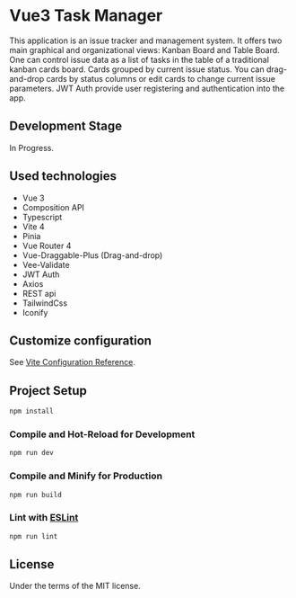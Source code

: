 # Vue3 Task Manager

This application is an issue tracker and management system. It offers two main graphical and organizational views: Kanban Board and Table Board. One can control issue data as a list of tasks in the table of a traditional kanban cards board. Cards grouped by current issue status. You can drag-and-drop cards by status columns or edit cards to change current issue parameters. JWT Auth provide user registering and authentication into the app.

## Development Stage

In Progress.

## Used technologies

- Vue 3
- Composition API
- Typescript
- Vite 4
- Pinia
- Vue Router 4
- Vue-Draggable-Plus (Drag-and-drop)
- Vee-Validate
- JWT Auth
- Axios
- REST api
- TailwindCss
- Iconify

## Customize configuration

See [Vite Configuration Reference](https://vitejs.dev/config/).

## Project Setup

```sh
npm install
```

### Compile and Hot-Reload for Development

```sh
npm run dev
```

### Compile and Minify for Production

```sh
npm run build
```

### Lint with [ESLint](https://eslint.org/)

```sh
npm run lint
```

## License

Under the terms of the MIT license.
